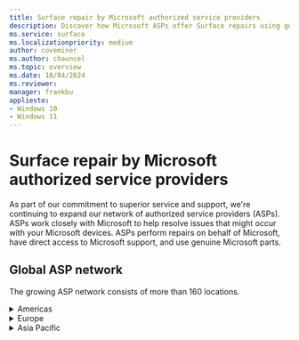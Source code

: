 ```yaml
---
title: Surface repair by Microsoft authorized service providers
description: Discover how Microsoft ASPs offer Surface repairs using genuine parts & direct support, collaborating closely with Microsoft for quality service.
ms.service: surface
ms.localizationpriority: medium
author: coveminer
ms.author: chauncel
ms.topic: overview
ms.date: 10/04/2024
ms.reviewer: 
manager: frankbu
appliesto:
- Windows 10
- Windows 11
---
```


# Surface repair by Microsoft authorized service providers

As part of our commitment to superior service and support, we're continuing to expand our network of authorized service providers (ASPs). ASPs work closely with Microsoft to help resolve issues that might occur with your Microsoft devices. ASPs perform repairs on behalf of Microsoft, have direct access to Microsoft support, and use genuine Microsoft parts.

## Global ASP network

The growing ASP network consists of more than 160 locations.  

<details>

  <summary>Americas</summary>

### Canada

- [CompuCom](https://www4.compucom.com/compucom-canada)
- [Compugen](https://www.compugen.com/)
- [Converge Technology Solutions](https://convergetp.com/)
- [Coreio](https://www.coreio.com/)
- [Insight](https://ca.insight.com/en_CA/home.html)
- [IT Mission](https://itmission.com/)
- [Microserve](https://www.microserve.ca/)
- [TD SYNNEX](https://www.synnexcorp.com/ca/)
- [WBM Technologies](https://www.wbm.ca/)

### United States

- [Applied Data Technologies](https://applieddatatech.com/)
- [Checkpoint Services](https://www.checkpoint.com/)
- [CompuCom](https://www.compucom.com/)
- [Compugen](https://www.compugen.us/)
- [Connection](https://www.connection.com/)
- [Converge Technology Solutions](https://convergetp.com/digital-workplace/)
- [Coreio](https://www.coreio.com/)
- [DHE](https://www.dhecs.com/)
- [DI Technology Group Inc](https://store.dataimpressions.com/)
- [DXC Technology](https://dxc.com/us)
- [FedEx](https://www.fedex.com/global/choose-location.html)
- [GlobalAsset](https://globalassetonline.com/)
- [Insight](https://www.insight.com/)
- [Integration Technologies Group (U.S. Federal Government IT Services)](https://www.itgonline.com/)
- [IT savvy](https://www.itsavvy.com/)
- [MCPC](https://www.mcpc.com/)
- [MicroK12](https://microk12.com/)
- [Mobile ME IT](https://mobilemeit.com/)
- [Netsync Network Solutions](https://www.netsync.com/)
- [New York Computer Help](https://www.newyorkcomputerhelp.com/microsoft-surface-repair-provider-in-new-york/)
- [ProTech Computer Systems, Inc](https://www.protsys.com/)
- [Sterling](https://sterling.com/)
- [TD SYNNEX](https://www.synnexcorp.com/us/)
- [Trafera](https://www.trafera.com/)
- [UDT](https://udtonline.com/)
- [Zones](https://www.zones.com/site/home/index.html)
  
</details>

<details>
  <summary>Europe</summary>

### Austria

- [Bechtle GmbH IT Systemhaus](https://www.bechtle.com/at-en/about-bechtle/company/bechtle-systemhouse-austria)
- [CLS](https://www.cls.at/)
- [Mobiletouch Austria GmbH](https://mobiletouch.at/)

### Belgium

- [The Rent Company](https://rentcompany.be/)

### Denmark

- [Atea A/S](https://www.atea.dk/)

### France

- [D4B](https://digital4business.fr/)
- [Econocom](https://www.econocom.com/)

### Germany

- [API](https://www.api.de)
- [Bechtle](https://www.bechtle.com/)
- [Computacenter](https://www.computacenter.com/)
- [Hemmersbach](https://www.hemmersbach.com/)
- [MetaComp](https://www.metacomp.de/)
- [Ratiodata](https://www.ratiodata.de/)
- [Think About It](https://think-about.it/)

### Netherlands

- [ARP Nederland B.V](https://www.arpsolutions.nl/)
- [The Rent Company](https://rentcompany.nl/)

### Spain

- [Valorista](https://valorista.com/servicio-tecnico-oficial-microsoft-surface)

### United Kingdom

- [Academia Ltd](https://academia.co.uk/)
- [Carillion](https://www.carillion.com/)
- [Centerprise](https://www.centerprise.co.uk/)
- [CDW](https://www.uk.cdw.com/)
- [Class Technology Solutions](https://www.easy4u.school/)
- [Computacenter](https://www.computacenter.com/)
- [Currys](https://www.currys.co.uk/store-finder)
- [HybrIT](https://www.hybrit.co.uk/)
- [DXC Technology (UK)](https://dxc.com/uk/)
- [Specialist Computer Centre](https://www.scc.com/)
- [TMT First Limited](https://www.tmtfirst.co.uk/microsoft-surface-repairs/)
- [Westcoast](https://www.westcoast.co.uk/)
- [XMA](https://www.xma.co.uk/)
- [Zones](https://uk.zones.com/)

</details>

<details>

  <summary>Asia Pacific</summary>

### Australia

- [ASI solutions](https://www.asi.com.au/)
- [Comp Now](https://www.compnow.com.au/)
- [JB Hi-Fi](https://www.jbhifi.business/)
- [KEH Partnership](https://technology.theschoollocker.com.au/)
- [Stott & Hoare](https://www.stotthoare.com.au/)
- [Winthrop](https://www.winaust.com.au/)

### China

- [Digital China](https://www.digitalchina.com/)
- [Double Rise](https://www.doublerise.com/Microsoft.html)

### Japan

- [Bic Camera](https://www.biccamera.co.jp/support/surface_repair/)
- [GSS](https://www.gssltd.co.jp/surface/)

### New Zealand

- [Service Plus Group Limited](https://serviceplus.co.nz/brands/microsoft-surface-authorised-repairs/)
- [The Laptop Company](https://www.laptop.co.nz/)

### South Korea

- [Gownet Co., Ltd](https://surface.gownet.com/)

#### Taiwan

- [BYTE International](https://www.bestyield.com/)
- [Hope Computers](https://asp.hope.tw/)
  
</details>
